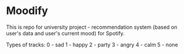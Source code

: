 # Moodify

This is repo for university project - recommendation system (based on user's data and user's current mood) for Spotify.

Types of tracks:
0 - sad
1 - happy
2 - party
3 - angry
4 - calm
5 - none

